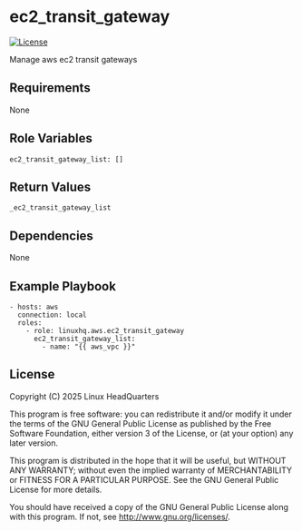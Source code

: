 # ec2\_transit\_gateway

[![License](https://img.shields.io/badge/license-GPLv3-lightgreen)](https://www.gnu.org/licenses/gpl-3.0.en.html#license-text)

Manage aws ec2 transit gateways

## Requirements

None

## Role Variables

    ec2_transit_gateway_list: []

## Return Values

    _ec2_transit_gateway_list

## Dependencies

None

## Example Playbook

    - hosts: aws
      connection: local
      roles:
        - role: linuxhq.aws.ec2_transit_gateway
          ec2_transit_gateway_list:
            - name: "{{ aws_vpc }}"

## License

Copyright (C) 2025 Linux HeadQuarters

This program is free software: you can redistribute it and/or modify
it under the terms of the GNU General Public License as published by
the Free Software Foundation, either version 3 of the License, or
(at your option) any later version.

This program is distributed in the hope that it will be useful,
but WITHOUT ANY WARRANTY; without even the implied warranty of
MERCHANTABILITY or FITNESS FOR A PARTICULAR PURPOSE. See the
GNU General Public License for more details.

You should have received a copy of the GNU General Public License
along with this program. If not, see <http://www.gnu.org/licenses/>.
